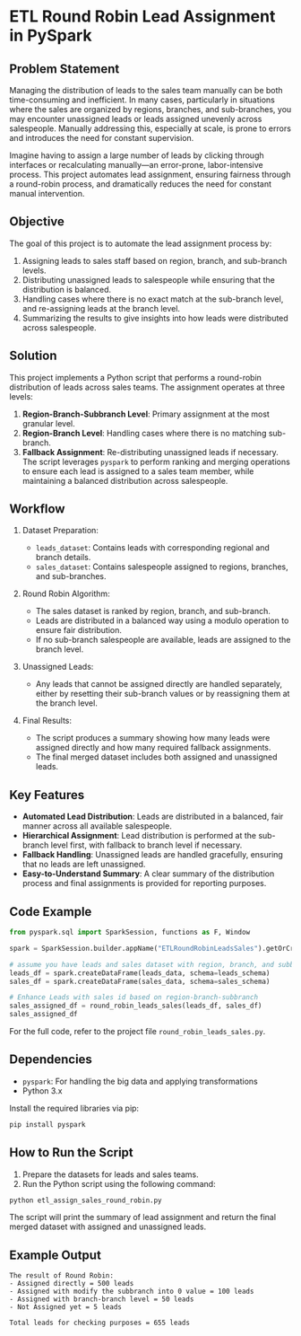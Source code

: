 # ETL Round Robin Lead Assignment in PySpark

## Problem Statement
Managing the distribution of leads to the sales team manually can be both time-consuming and inefficient. In many cases, particularly in situations where the sales are organized by regions, branches, and sub-branches, you may encounter unassigned leads or leads assigned unevenly across salespeople. Manually addressing this, especially at scale, is prone to errors and introduces the need for constant supervision.

Imagine having to assign a large number of leads by clicking through interfaces or recalculating manually—an error-prone, labor-intensive process. This project automates lead assignment, ensuring fairness through a round-robin process, and dramatically reduces the need for constant manual intervention.

## Objective
The goal of this project is to automate the lead assignment process by:
1) Assigning leads to sales staff based on region, branch, and sub-branch levels.
1) Distributing unassigned leads to salespeople while ensuring that the distribution is balanced.
1) Handling cases where there is no exact match at the sub-branch level, and re-assigning leads at the branch level.
1) Summarizing the results to give insights into how leads were distributed across salespeople.

## Solution
This project implements a Python script that performs a round-robin distribution of leads across sales teams. The assignment operates at three levels:
1) **Region-Branch-Subbranch Level**: Primary assignment at the most granular level.
1) **Region-Branch Level**: Handling cases where there is no matching sub-branch.
1) **Fallback Assignment**: Re-distributing unassigned leads if necessary.
The script leverages `pyspark` to perform ranking and merging operations to ensure each lead is assigned to a sales team member, while maintaining a balanced distribution across salespeople.

## Workflow
1) Dataset Preparation:
    - `leads_dataset`: Contains leads with corresponding regional and branch details.
    - `sales_dataset`: Contains salespeople assigned to regions, branches, and sub-branches.

1) Round Robin Algorithm:
    - The sales dataset is ranked by region, branch, and sub-branch.
    - Leads are distributed in a balanced way using a modulo operation to ensure fair distribution.
    - If no sub-branch salespeople are available, leads are assigned to the branch level.

1) Unassigned Leads:
    - Any leads that cannot be assigned directly are handled separately, either by resetting their sub-branch values or by reassigning them at the branch level.

1) Final Results:
    - The script produces a summary showing how many leads were assigned directly and how many required fallback assignments.
    - The final merged dataset includes both assigned and unassigned leads.
  

## Key Features
- **Automated Lead Distribution**: Leads are distributed in a balanced, fair manner across all available salespeople.
- **Hierarchical Assignment**: Lead distribution is performed at the sub-branch level first, with fallback to branch level if necessary.
- **Fallback Handling**: Unassigned leads are handled gracefully, ensuring that no leads are left unassigned.
- **Easy-to-Understand Summary**: A clear summary of the distribution process and final assignments is provided for reporting purposes.

## Code Example
```python
from pyspark.sql import SparkSession, functions as F, Window

spark = SparkSession.builder.appName("ETLRoundRobinLeadsSales").getOrCreate()

# assume you have leads and sales dataset with region, branch, and subbranch code columns.
leads_df = spark.createDataFrame(leads_data, schema=leads_schema)
sales_df = spark.createDataFrame(sales_data, schema=sales_schema)

# Enhance Leads with sales id based on region-branch-subbranch
sales_assigned_df = round_robin_leads_sales(leads_df, sales_df)
sales_assigned_df
```
For the full code, refer to the project file `round_robin_leads_sales.py`.

## Dependencies
- `pyspark`: For handling the big data and applying transformations
- Python 3.x

Install the required libraries via pip:
    
```bash
pip install pyspark
```

## How to Run the Script
1) Prepare the datasets for leads and sales teams.
2) Run the Python script using the following command:
```bash
python etl_assign_sales_round_robin.py
```
The script will print the summary of lead assignment and return the final merged dataset with assigned and unassigned leads.

## Example Output
```
The result of Round Robin:
- Assigned directly = 500 leads
- Assigned with modify the subbranch into 0 value = 100 leads
- Assigned with branch-branch level = 50 leads
- Not Assigned yet = 5 leads

Total leads for checking purposes = 655 leads
```
